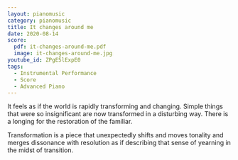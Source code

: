 ```yaml
---
layout: pianomusic
category: pianomusic
title: It changes around me
date: 2020-08-14
score:
  pdf: it-changes-around-me.pdf
  image: it-changes-around-me.jpg
youtube_id: ZPgE5lExpE0
tags:
  - Instrumental Performance
  - Score
  - Advanced Piano
---
```


It feels as if the world is rapidly transforming and changing. Simple things that were so insignificant are now transformed in a disturbing way. There is a longing for the restoration of the familiar.

Transformation is a piece that unexpectedly shifts and moves tonality and merges dissonance with resolution as if describing that sense of yearning in the midst of transition.
